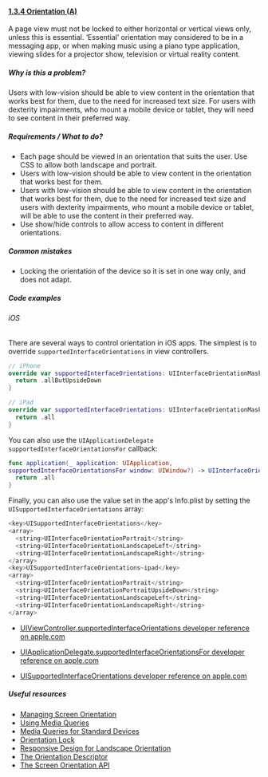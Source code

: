 #### [1.3.4 Orientation (A)](https://www.w3.org/WAI/WCAG21/Understanding/orientation.html)

A page view must not be locked to either horizontal or vertical views only, unless this is essential.  ‘Essential’ orientation may considered to be in a messaging app, or when making music using a piano type application, viewing slides for a projector show, television or virtual reality content.

##### Why is this a problem?

Users with low-vision should be able to view content in the orientation that works best for them, due to the need for increased text size. For users with dexterity impairments, who mount a mobile device or tablet, they will need to see content in their preferred way.

##### Requirements / What to do?

* Each page should be viewed in an orientation that suits the user. Use CSS to allow both landscape and portrait.
* Users with low-vision should be able to view content in the orientation that works best for them.
* Users with low-vision should be able to view content in the orientation that works best for them, due to the need for increased text size and users with dexterity impairments, who mount a mobile device or tablet, will be able to use the content in their preferred way.
* Use show/hide controls to allow access to content in different orientations.

##### Common mistakes

* Locking the orientation of the device so it is set in one way only, and does not adapt.

##### Code examples

###### iOS

There are several ways to control orientation in iOS apps. The simplest is to override `supportedInterfaceOrientations` in view controllers.

```swift
// iPhone
override var supportedInterfaceOrientations: UIInterfaceOrientationMask {
  return .allButUpsideDown
}

// iPad
override var supportedInterfaceOrientations: UIInterfaceOrientationMask {
  return .all
}
```

You can also use the `UIApplicationDelegate` `supportedInterfaceOrientationsFor` callback:

```swift
func application(_ application: UIApplication,
supportedInterfaceOrientationsFor window: UIWindow?) -> UIInterfaceOrientationMask {
  return .all
}
```

Finally, you can also use the value set in the app's Info.plist by setting the `UISupportedInterfaceOrientations` array:

```swift
<key>UISupportedInterfaceOrientations</key>
<array>
  <string>UIInterfaceOrientationPortrait</string>
  <string>UIInterfaceOrientationLandscapeLeft</string>
  <string>UIInterfaceOrientationLandscapeRight</string>
</array>
<key>UISupportedInterfaceOrientations~ipad</key>
<array>
  <string>UIInterfaceOrientationPortrait</string>
  <string>UIInterfaceOrientationPortraitUpsideDown</string>
  <string>UIInterfaceOrientationLandscapeLeft</string>
  <string>UIInterfaceOrientationLandscapeRight</string>
</array>
```

* [UIViewController.supportedInterfaceOrientations developer reference on apple.com](https://developer.apple.com/documentation/uikit/uiviewcontroller/1621435-supportedinterfaceorientations "developer.apple.com reference")

* [UIApplicationDelegate.supportedInterfaceOrientationsFor developer reference on apple.com](https://developer.apple.com/documentation/uikit/uiapplicationdelegate/1623107-application "developer.apple.com reference")

* [UISupportedInterfaceOrientations developer reference on apple.com](https://developer.apple.com/library/archive/documentation/General/Reference/InfoPlistKeyReference/Articles/iPhoneOSKeys.html#//apple_ref/doc/uid/TP40009252-SW10 "developer.apple.com reference")

##### Useful resources

* [Managing Screen Orientation](https://developer.mozilla.org/en-US/docs/Web/API/CSS_Object_Model/Managing_screen_orientation)
* [Using Media Queries](https://developer.mozilla.org/en-US/docs/Web/CSS/Media_Queries/Using_media_queries)
* [Media Queries for Standard Devices](https://css-tricks.com/snippets/css/media-queries-for-standard-devices/)
* [Orientation Lock](https://css-tricks.com/snippets/css/orientation-lock/)
* [Responsive Design for Landscape Orientation](https://css-tricks.com/forums/topic/responsive-design-for-landscape-orientation/)
* [The Orientation Descriptor](https://www.w3.org/TR/css-device-adapt-1/#orientation-desc)
* [The Screen Orientation API](https://www.w3.org/TR/screen-orientation/)
